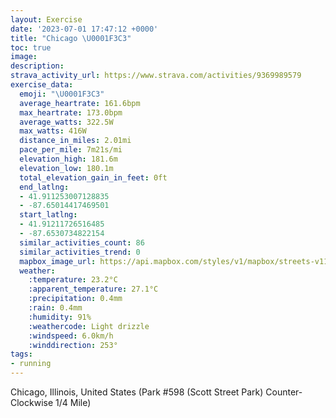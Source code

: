 ```yaml
---
layout: Exercise
date: '2023-07-01 17:47:12 +0000'
title: "Chicago \U0001F3C3"
toc: true
image:
description:
strava_activity_url: https://www.strava.com/activities/9369989579
exercise_data:
  emoji: "\U0001F3C3"
  average_heartrate: 161.6bpm
  max_heartrate: 173.0bpm
  average_watts: 322.5W
  max_watts: 416W
  distance_in_miles: 2.01mi
  pace_per_mile: 7m21s/mi
  elevation_high: 181.6m
  elevation_low: 180.1m
  total_elevation_gain_in_feet: 0ft
  end_latlng:
  - 41.911253007128835
  - -87.65014417469501
  start_latlng:
  - 41.91211726516485
  - -87.6530734822154
  similar_activities_count: 86
  similar_activities_trend: 0
  mapbox_image_url: https://api.mapbox.com/styles/v1/mapbox/streets-v11/static/path-5+787af2-1.0(g%7Bx~Fxk~uO%3FaACc%40IYIIbBaClAcC%40QEs%40Fk%40EoA%60%40%40CQA_%40CiICg%40%40eAAcC%3Fq%40HgAC_AI%7B%40%40i%40FMPS%60%40YPAXFJ%3FHDDJAd%40%40xCBdANTPNJBv%40%40b%40CPETSJUB%5D%40iACoAIc%40QYMGUCg%40%40m%40FKDKHMVCPCxA%3FjA%40RDPNTZNlA%3FZENMNSH%5BEmDGYKUSM%5BCiADWHMPIZGlABhBFXJNZNl%40Bp%40CVIRWLg%40CmBE%7D%40COQ%5BQMi%40Cg%40%40SDYNMRENCl%40%40%7CCJVRNTFZAfACPKTa%40B%5DG%7BCCWIUQOSG%7B%40EiAAYKE%3FYBk%40C%5D%40ECIFGJUNA%7C%40B%5E%3Ff%40Bn%40ChABlCCx%40%40%7CFDrB%40jB),pin-s-s+e5b22e(-87.65133,41.91172),pin-s-f+89ae00(-87.64836999999999,41.911010000000005)/auto/800x800?access_token=pk.eyJ1Ijoiam9zaGJlY2ttYW4iLCJhIjoiY205eWR2aDd1MWZ6djJrbXc4a3M0bWZleiJ9.XiG9OWkNcZk2QzjJbxLB4A
  weather:
    :temperature: 23.2°C
    :apparent_temperature: 27.1°C
    :precipitation: 0.4mm
    :rain: 0.4mm
    :humidity: 91%
    :weathercode: Light drizzle
    :windspeed: 6.0km/h
    :winddirection: 253°
tags:
- running
---
```

Chicago, Illinois, United States (Park #598 (Scott Street Park) Counter-Clockwise 1/4 Mile)
